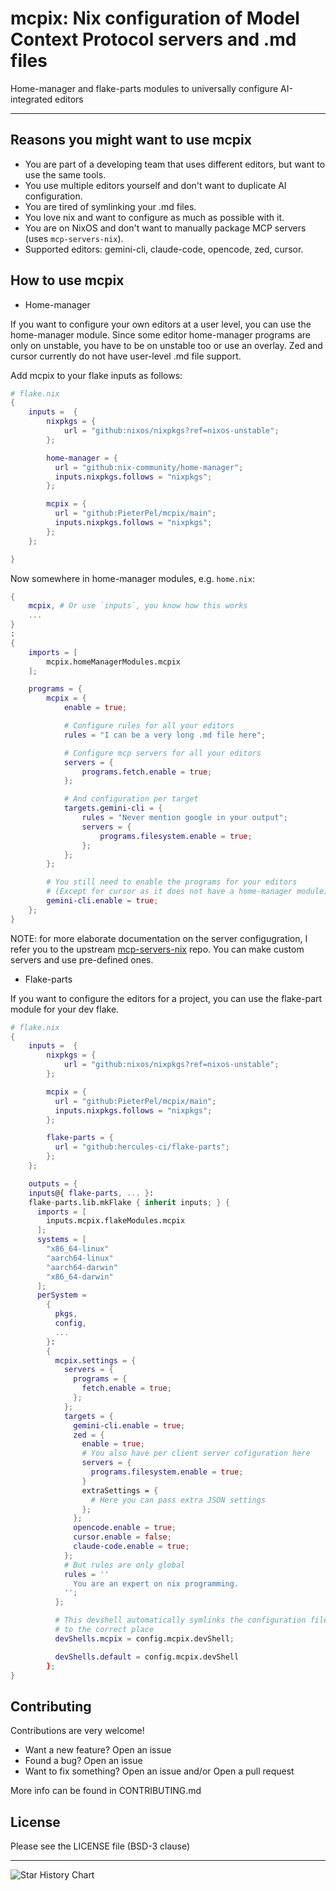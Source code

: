 # mcpix: Nix configuration of Model Context Protocol servers and .md files

Home-manager and flake-parts modules to universally configure AI-integrated editors

______________________________________________________________________

## Reasons you might want to use mcpix

- You are part of a developing team that uses different editors,
  but want to use the same tools.
- You use multiple editors yourself and don't want to duplicate AI configuration.
- You are tired of symlinking your .md files.
- You love nix and want to configure as much as possible with it.
- You are on NixOS and don't want to manually package MCP servers (uses `mcp-servers-nix`).
- Supported editors: gemini-cli, claude-code, opencode, zed, cursor.

## How to use mcpix

- Home-manager

If you want to configure your own editors at a user level,
you can use the home-manager module.
Since some editor home-manager programs are only on unstable,
you have to be on unstable too or use an overlay.
Zed and cursor currently do not have user-level .md file support.

Add mcpix to your flake inputs as follows:

```nix
# flake.nix
{
    inputs =  {
        nixpkgs = {
            url = "github:nixos/nixpkgs?ref=nixos-unstable";
        };

        home-manager = {
          url = "github:nix-community/home-manager";
          inputs.nixpkgs.follows = "nixpkgs";
        };

        mcpix = {
          url = "github:PieterPel/mcpix/main";
          inputs.nixpkgs.follows = "nixpkgs";
        };
    };

}

```

Now somewhere in home-manager modules, e.g. `home.nix`:

```nix
{
    mcpix, # Or use `inputs`, you know how this works
    ...
}
:
{
    imports = [
        mcpix.homeManagerModules.mcpix
    ];

    programs = {
        mcpix = {
            enable = true;

            # Configure rules for all your editors
            rules = "I can be a very long .md file here";

            # Configure mcp servers for all your editors
            servers = {
                programs.fetch.enable = true;
            };

            # And configuration per target 
            targets.gemini-cli = {
                rules = "Never mention google in your output";
                servers = {
                    programs.filesystem.enable = true;
                };
            };
        };

        # You still need to enable the programs for your editors
        # (Except for cursor as it does not have a home-manager module)
        gemini-cli.enable = true;
    };
}

```

NOTE: for more elaborate documentation on the server configugration,
I refer you to the upstream
[mcp-servers-nix](https://github.com/natsukium/mcp-servers-nix) repo.
You can make custom servers and use pre-defined ones.

- Flake-parts

If you want to configure the editors for a project,
you can use the flake-part module for your dev flake.

```nix
# flake.nix
{
    inputs =  {
        nixpkgs = {
            url = "github:nixos/nixpkgs?ref=nixos-unstable";
        };

        mcpix = {
          url = "github:PieterPel/mcpix/main";
          inputs.nixpkgs.follows = "nixpkgs";
        };

        flake-parts = {
          url = "github:hercules-ci/flake-parts";
        };
    };

    outputs = {
    inputs@{ flake-parts, ... }:
    flake-parts.lib.mkFlake { inherit inputs; } {
      imports = [
        inputs.mcpix.flakeModules.mcpix
      ];
      systems = [
        "x86_64-linux"
        "aarch64-linux"
        "aarch64-darwin"
        "x86_64-darwin"
      ];
      perSystem =
        {
          pkgs,
          config,
          ...
        }:
        {
          mcpix.settings = {
            servers = {
              programs = {
                fetch.enable = true;
              };
            };
            targets = {
              gemini-cli.enable = true;
              zed = {
                enable = true;
                # You also have per client server cofiguration here
                servers = {
                  programs.filesystem.enable = true;
                }
                extraSettings = {
                  # Here you can pass extra JSON settings 
                };
              };
              opencode.enable = true;
              cursor.enable = false;
              claude-code.enable = true;
            };
            # But rules are only global
            rules = ''
              You are an expert on nix programming.
            '';
          };

          # This devshell automatically symlinks the configuration files 
          # to the correct place
          devShells.mcpix = config.mcpix.devShell;

          devShells.default = config.mcpix.devShell
        };
}

```

## Contributing

Contributions are very welcome!

- Want a new feature? Open an issue
- Found a bug? Open an issue
- Want to fix something? Open an issue and/or Open a pull request

More info can be found in CONTRIBUTING.md

## License

Please see the LICENSE file (BSD-3 clause)

______________________________________________________________________

<!-- markdownlint-disable MD033 -->

<picture>
  <source
    media="(prefers-color-scheme: dark)"
    srcset="
      https://api.star-history.com/svg?repos=PieterPel/mcpix&type=Date&theme=dark
    "
  />
  <source
    media="(prefers-color-scheme: light)"
    srcset="
      https://api.star-history.com/svg?repos=PieterPel/mcpix&type=Date
    "
  />
  <img
    alt="Star History Chart"
    src="https://api.star-history.com/svg?repos=PieterPel/mcpix&type=Date"
  />
</picture>
